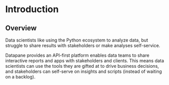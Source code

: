 # Introduction

## Overview

Data scientists like using the Python ecosystem to analyze data, but struggle to share results with stakeholders or make analyses self-service. 

Datapane provides an API-first platform enables data teams to share interactive reports and apps with stakeholders and clients. This means data scientists can use the tools they are gifted at to drive business decisions, and stakeholders can self-serve on insights and scripts \(instead of waiting on a backlog\).

## 



